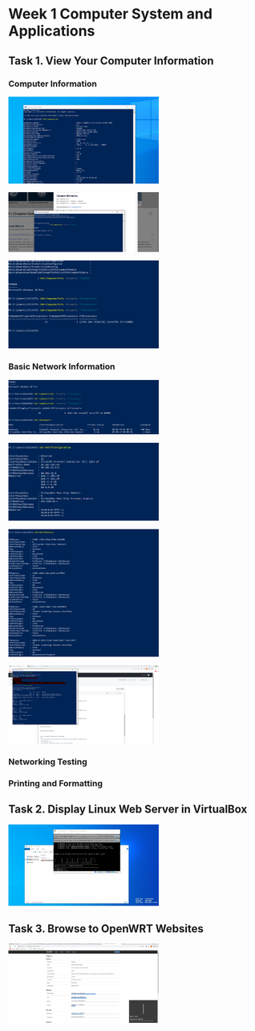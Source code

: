 # Week 1 Computer System and Applications

## Task 1. View Your Computer Information 

### Computer Information
<img
  src="https://github.com/ZainAHussain/Journal/blob/main/Annotation%202023-03-08%20113629.png"
  alt="Alt text"
  title="Optional title"
  style="display: inline-block; margin: 0 auto; max-width: 300px">

<img
  src="https://github.com/ZainAHussain/Journal/blob/main/Annotation%202023-03-08%20113545.png"
  alt="Alt text"
  title="Optional title"
  style="display: inline-block; margin: 0 auto; max-width: 300px">
  
  
  <img
  src="https://github.com/ZainAHussain/Journal/blob/main/Annotation%202023-03-08%20113954.png"
  alt="Alt text"
  title="Optional title"
  style="display: inline-block; margin: 0 auto; max-width: 300px">

### Basic Network Information

<img
  src="https://github.com/ZainAHussain/Journal/blob/main/Annotation%202023-03-08%20114036.png"
  alt="Alt text"
  title="Optional title"
  style="display: inline-block; margin: 0 auto; max-width: 300px">

<img
  src="https://github.com/ZainAHussain/Journal/blob/main/Annotation%202023-03-08%20114122.png"
  alt="Alt text"
  title="Optional title"
  style="display: inline-block; margin: 0 auto; max-width: 300px">
  
  
  <img
  src="https://github.com/ZainAHussain/Journal/blob/main/Annotation%202023-03-08%20114156.png"
  alt="Alt text"
  title="Optional title"
  style="display: inline-block; margin: 0 auto; max-width: 300px">
  
  <img
  src="https://github.com/ZainAHussain/Journal/blob/main/Screenshot%202023-03-15%20100833.png"
  alt="Alt text"
  title="Optional title"
  style="display: inline-block; margin: 0 auto; max-width: 300px">
  

### Networking Testing


### Printing and Formatting



## Task 2. Display Linux Web Server in VirtualBox
<img
  src="https://github.com/ZainAHussain/Journal/blob/main/Annotation%202023-03-08%20121244.png"
  alt="Alt text"
  title="Optional title"
  style="display: inline-block; margin: 0 auto; max-width: 300px">
  
## Task 3. Browse to OpenWRT Websites
<img
  src="https://github.com/ZainAHussain/Journal/blob/main/Annotation%202023-03-08%20123150.png"
  alt="Alt text"
  title="Optional title"
  style="display: inline-block; margin: 0 auto; max-width: 300px">



